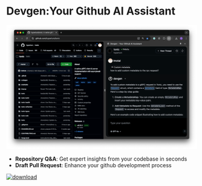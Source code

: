 # Devgen:Your Github AI Assistant

<img src="img/devgen_first_look.png" alt="devgen" />

* **Repository Q&A**:  Get expert insights from your codebase in seconds
* **Draft Pull Request**:  Enhance your github development process

[![download](https://storage.googleapis.com/web-dev-uploads/image/WlD8wC6g8khYWPJUsQceQkhXSlv1/UV4C4ybeBTsZt43U4xis.png)](https://chrome.google.com/webstore/devconsole/725e8f0f-0aab-4430-9e28-cd24f863c155/iglkjhingcdlfanjlokiodgfcllmcfoc/edit/status)
